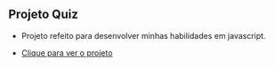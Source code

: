 ## Projeto Quiz

- Projeto refeito para desenvolver minhas habilidades em javascript.

- <a href="https://ryansoares7.github.io/projeto-quiz-javascript/"> Clique para ver o projeto </a>